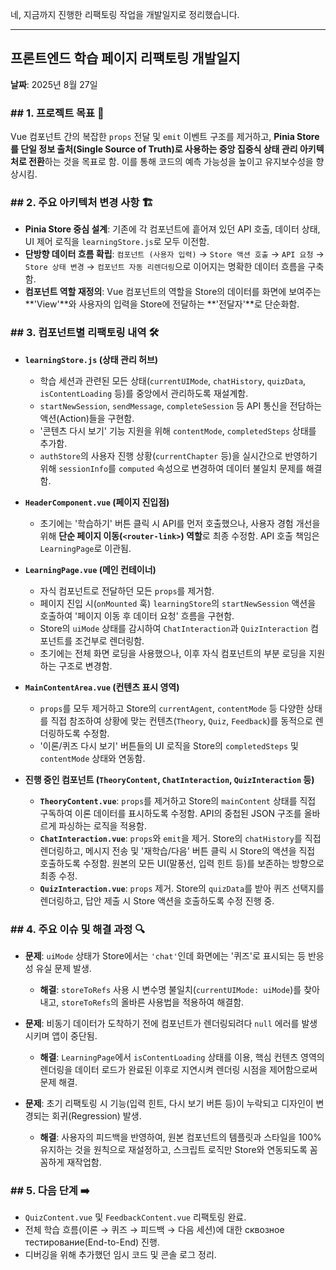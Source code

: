 네, 지금까지 진행한 리팩토링 작업을 개발일지로 정리했습니다.

---

## **프론트엔드 학습 페이지 리팩토링 개발일지**

**날짜**: 2025년 8월 27일

### ## **1. 프로젝트 목표** 🎯

Vue 컴포넌트 간의 복잡한 `props` 전달 및 `emit` 이벤트 구조를 제거하고, **Pinia Store를 단일 정보 출처(Single Source of Truth)로 사용하는 중앙 집중식 상태 관리 아키텍처로 전환**하는 것을 목표로 함. 이를 통해 코드의 예측 가능성을 높이고 유지보수성을 향상시킴.

### ## **2. 주요 아키텍처 변경 사항** 🏗️

* **Pinia Store 중심 설계**: 기존에 각 컴포넌트에 흩어져 있던 API 호출, 데이터 상태, UI 제어 로직을 `learningStore.js`로 모두 이전함.
* **단방향 데이터 흐름 확립**: `컴포넌트 (사용자 입력)` → `Store 액션 호출` → `API 요청` → `Store 상태 변경` → `컴포넌트 자동 리렌더링`으로 이어지는 명확한 데이터 흐름을 구축함.
* **컴포넌트 역할 재정의**: Vue 컴포넌트의 역할을 Store의 데이터를 화면에 보여주는 **'View'**와 사용자의 입력을 Store에 전달하는 **'전달자'**로 단순화함.

### ## **3. 컴포넌트별 리팩토링 내역** 🛠️

* **`learningStore.js` (상태 관리 허브)**
    * 학습 세션과 관련된 모든 상태(`currentUIMode`, `chatHistory`, `quizData`, `isContentLoading` 등)를 중앙에서 관리하도록 재설계함.
    * `startNewSession`, `sendMessage`, `completeSession` 등 API 통신을 전담하는 액션(Action)들을 구현함.
    * '콘텐츠 다시 보기' 기능 지원을 위해 `contentMode`, `completedSteps` 상태를 추가함.
    * `authStore`의 사용자 진행 상황(`currentChapter` 등)을 실시간으로 반영하기 위해 `sessionInfo`를 `computed` 속성으로 변경하여 데이터 불일치 문제를 해결함.

* **`HeaderComponent.vue` (페이지 진입점)**
    * 초기에는 '학습하기' 버튼 클릭 시 API를 먼저 호출했으나, 사용자 경험 개선을 위해 **단순 페이지 이동(`<router-link>`) 역할**로 최종 수정함. API 호출 책임은 `LearningPage`로 이관됨.

* **`LearningPage.vue` (메인 컨테이너)**
    * 자식 컴포넌트로 전달하던 모든 `props`를 제거함.
    * 페이지 진입 시(`onMounted` 훅) `learningStore`의 `startNewSession` 액션을 호출하여 '페이지 이동 후 데이터 요청' 흐름을 구현함.
    * Store의 `uiMode` 상태를 감시하여 `ChatInteraction`과 `QuizInteraction` 컴포넌트를 조건부로 렌더링함.
    * 초기에는 전체 화면 로딩을 사용했으나, 이후 자식 컴포넌트의 부분 로딩을 지원하는 구조로 변경함.

* **`MainContentArea.vue` (컨텐츠 표시 영역)**
    * `props`를 모두 제거하고 Store의 `currentAgent`, `contentMode` 등 다양한 상태를 직접 참조하여 상황에 맞는 컨텐츠(`Theory`, `Quiz`, `Feedback`)를 동적으로 렌더링하도록 수정함.
    * '이론/퀴즈 다시 보기' 버튼들의 UI 로직을 Store의 `completedSteps` 및 `contentMode` 상태와 연동함.

* **진행 중인 컴포넌트 (`TheoryContent`, `ChatInteraction`, `QuizInteraction` 등)**
    * **`TheoryContent.vue`**: `props`를 제거하고 Store의 `mainContent` 상태를 직접 구독하여 이론 데이터를 표시하도록 수정함. API의 중첩된 JSON 구조를 올바르게 파싱하는 로직을 적용함.
    * **`ChatInteraction.vue`**: `props`와 `emit`을 제거. Store의 `chatHistory`를 직접 렌더링하고, 메시지 전송 및 '재학습/다음' 버튼 클릭 시 Store의 액션을 직접 호출하도록 수정함. 원본의 모든 UI(말풍선, 입력 힌트 등)를 보존하는 방향으로 최종 수정.
    * **`QuizInteraction.vue`**: `props` 제거. Store의 `quizData`를 받아 퀴즈 선택지를 렌더링하고, 답안 제출 시 Store 액션을 호출하도록 수정 진행 중.

### ## **4. 주요 이슈 및 해결 과정** 🔍

* **문제**: `uiMode` 상태가 Store에서는 `'chat'`인데 화면에는 '퀴즈'로 표시되는 등 반응성 유실 문제 발생.
    * **해결**: `storeToRefs` 사용 시 변수명 불일치(`currentUIMode: uiMode`)를 찾아내고, `storeToRefs`의 올바른 사용법을 적용하여 해결함.

* **문제**: 비동기 데이터가 도착하기 전에 컴포넌트가 렌더링되려다 `null` 에러를 발생시키며 앱이 중단됨.
    * **해결**: `LearningPage`에서 `isContentLoading` 상태를 이용, 핵심 컨텐츠 영역의 렌더링을 데이터 로드가 완료된 이후로 지연시켜 렌더링 시점을 제어함으로써 문제 해결.

* **문제**: 초기 리팩토링 시 기능(입력 힌트, 다시 보기 버튼 등)이 누락되고 디자인이 변경되는 회귀(Regression) 발생.
    * **해결**: 사용자의 피드백을 반영하여, 원본 컴포넌트의 템플릿과 스타일을 100% 유지하는 것을 원칙으로 재설정하고, 스크립트 로직만 Store와 연동되도록 꼼꼼하게 재작업함.

### ## **5. 다음 단계** ➡️

* `QuizContent.vue` 및 `FeedbackContent.vue` 리팩토링 완료.
* 전체 학습 흐름(이론 → 퀴즈 → 피드백 → 다음 세션)에 대한 сквозное тестирование(End-to-End) 진행.
* 디버깅을 위해 추가했던 임시 코드 및 콘솔 로그 정리.